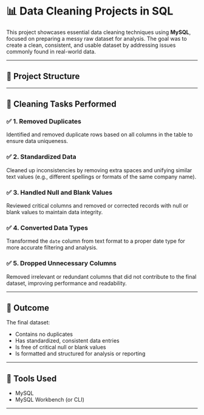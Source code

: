 # 📊 Data Cleaning Projects in SQL

This project showcases essential data cleaning techniques using **MySQL**, focused on preparing a messy raw dataset for analysis. The goal was to create a clean, consistent, and usable dataset by addressing issues commonly found in real-world data.

---

## 📁 Project Structure


---

## 🧹 Cleaning Tasks Performed

### ✅ 1. Removed Duplicates
Identified and removed duplicate rows based on all columns in the table to ensure data uniqueness.

### ✅ 2. Standardized Data
Cleaned up inconsistencies by removing extra spaces and unifying similar text values (e.g., different spellings or formats of the same company name).

### ✅ 3. Handled Null and Blank Values
Reviewed critical columns and removed or corrected records with null or blank values to maintain data integrity.

### ✅ 4. Converted Data Types
Transformed the `date` column from text format to a proper date type for more accurate filtering and analysis.

### ✅ 5. Dropped Unnecessary Columns
Removed irrelevant or redundant columns that did not contribute to the final dataset, improving performance and readability.

---

## 🧾 Outcome

The final dataset:
- Contains no duplicates
- Has standardized, consistent data entries
- Is free of critical null or blank values
- Is formatted and structured for analysis or reporting

---

## 🧰 Tools Used

- MySQL
- MySQL Workbench (or CLI)

---


